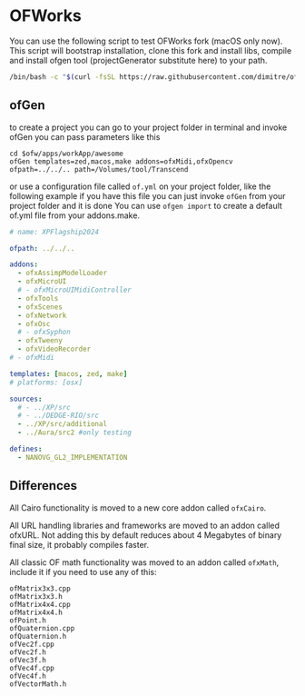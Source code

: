 # OFWorks

You can use the following script to test OFWorks fork (macOS only now).
This script will bootstrap installation, clone this fork and install libs, compile and install ofgen tool (projectGenerator substitute here) to your path.

```bash
/bin/bash -c "$(curl -fsSL https://raw.githubusercontent.com/dimitre/ofworks/refs/heads/main/i5.sh)" pwd
```


## ofGen
to create a project you can go to your project folder in terminal and invoke ofGen
you can pass parameters like this
```
cd $ofw/apps/workApp/awesome
ofGen templates=zed,macos,make addons=ofxMidi,ofxOpencv ofpath=../../.. path=/Volumes/tool/Transcend
```

or use a configuration file called ```of.yml``` on your project folder, like the following example
if you have this file you can just invoke ```ofGen``` from your project folder and it is done
You can use ```ofgen import``` to create a default of.yml file from your addons.make.

```yml
# name: XPFlagship2024

ofpath: ../../..

addons:
  - ofxAssimpModelLoader
  - ofxMicroUI
  # - ofxMicroUIMidiController
  - ofxTools
  - ofxScenes
  - ofxNetwork
  - ofxOsc
  # - ofxSyphon
  - ofxTweeny
  - ofxVideoRecorder
# - ofxMidi

templates: [macos, zed, make]
# platforms: [osx]

sources:
  # - ../XP/src
  # - ../DEDGE-RIO/src
  - ../XP/src/additional
  - ../Aura/src2 #only testing

defines:
  - NANOVG_GL2_IMPLEMENTATION

```

## Differences
All Cairo functionality is moved to a new core addon called
```ofxCairo```.

All URL handling libraries and frameworks are moved to an addon called ofxURL. Not adding this by default reduces about 4 Megabytes of binary final size, it probably compiles faster.

All classic OF math functionality was moved to an addon called ```ofxMath```, include it if you need to use any of this:
```
ofMatrix3x3.cpp
ofMatrix3x3.h
ofMatrix4x4.cpp
ofMatrix4x4.h
ofPoint.h
ofQuaternion.cpp
ofQuaternion.h
ofVec2f.cpp
ofVec2f.h
ofVec3f.h
ofVec4f.cpp
ofVec4f.h
ofVectorMath.h
```
